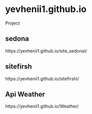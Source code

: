 # yevhenii1.github.io
Project

<h2>sedona</h2>
https://yevhenii1.github.io/site_sedonai/

<h2>sitefirsh</h2>
https://yevhenii1.github.io/sitefirshi/


<h2>Api Weather</h2>
https://yevhenii1.github.io/Weather/


